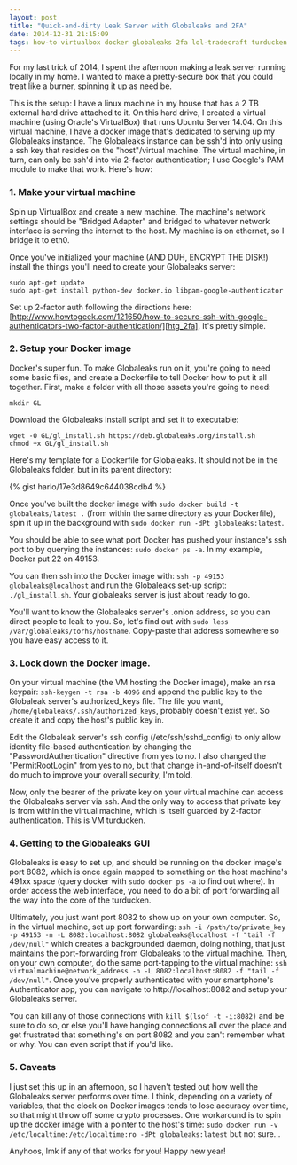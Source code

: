 ```yaml
---
layout: post
title: "Quick-and-dirty Leak Server with Globaleaks and 2FA"
date: 2014-12-31 21:15:09
tags: how-to virtualbox docker globaleaks 2fa lol-tradecraft turducken
---
```


For my last trick of 2014, I spent the afternoon making a leak server running locally in my home.  I wanted to make a pretty-secure box that you could treat like a burner, spinning it up as need be.

This is the setup:  I have a linux machine in my house that has a 2 TB external hard drive attached to it.  On this hard drive, I created a virtual machine (using Oracle's VirtualBox) that runs Ubuntu Server 14.04.  On this virtual machine, I have a docker image that's dedicated to serving up my Globaleaks instance.  The Globaleaks instance can be ssh'd into only using a ssh key that resides on the "host"/virtual machine.  The virtual machine, in turn, can only be ssh'd into via 2-factor authentication; I use Google's PAM module to make that work.  Here's how:

### 1. Make your virtual machine

Spin up VirtualBox and create a new machine.  The machine's network settings should be "Bridged Adapter" and bridged to whatever network interface is serving the internet to the host.  My machine is on ethernet, so I bridge it to eth0.

Once you've initialized your machine (AND DUH, ENCRYPT THE DISK!) install the things you'll need to create your Globaleaks server:

	sudo apt-get update
	sudo apt-get install python-dev docker.io libpam-google-authenticator

Set up 2-factor auth following the directions here: [http://www.howtogeek.com/121650/how-to-secure-ssh-with-google-authenticators-two-factor-authentication/][htg_2fa].  It's pretty simple.

### 2. Setup your Docker image

Docker's super fun.  To make Globaleaks run on it, you're going to need some basic files, and create a Dockerfile to tell Docker how to put it all together.  First, make a folder with all those assets you're going to need:

	mkdir GL

Download the Globaleaks install script and set it to executable:

	wget -O GL/gl_install.sh https://deb.globaleaks.org/install.sh
	chmod +x GL/gl_install.sh

Here's my template for a Dockerfile for Globaleaks.  It should not be in the Globaleaks folder, but in its parent directory:

{% gist harlo/17e3d8649c644038cdb4 %}

Once you've built the docker image with `sudo docker build -t globaleaks/latest .` (from within the same directory as your Dockerfile), spin it up in the background with `sudo docker run -dPt globaleaks:latest`.  

You should be able to see what port Docker has pushed your instance's ssh port to by querying the instances: `sudo docker ps -a`.  In my example, Docker put 22 on 49153.

You can then ssh into the Docker image with: `ssh -p 49153 globaleaks@localhost` and run the Globaleaks set-up script: `./gl_install.sh`.  Your globaleaks server is just about ready to go.

You'll want to know the Globaleaks server's .onion address, so you can direct people to leak to you.  So, let's find out with `sudo less /var/globaleaks/torhs/hostname`.  Copy-paste that address somewhere so you have easy access to it.

### 3. Lock down the Docker image.

On your virtual machine (the VM hosting the Docker image), make an rsa keypair: `ssh-keygen -t rsa -b 4096` and append the public key to the Globaleak server's authorized_keys file.  The file you want, `/home/globaleaks/.ssh/authorized_keys`, probably doesn't exist yet.  So create it and copy the host's public key in.

Edit the Globaleak server's ssh config (/etc/ssh/sshd_config) to only allow identity file-based authentication by changing the "PasswordAuthentication" directive from yes to no.  I also changed the "PermitRootLogin" from yes to no, but that change in-and-of-itself doesn't do much to improve your overall security, I'm told.

Now, only the bearer of the private key on your virtual machine can access the Globaleaks server via ssh.  And the only way to access that private key is from within the virtual machine, which is itself guarded by 2-factor authentication.  This is VM turducken.

### 4. Getting to the Globaleaks GUI

Globaleaks is easy to set up, and should be running on the docker image's port 8082, which is once again mapped to something on the host machine's 491xx space (query docker with `sudo docker ps -a` to find out where).  In order access the web interface, you need to do a bit of port forwarding all the way into the core of the turducken.

Ultimately, you just want port 8082 to show up on your own computer.  So, in the virtual machine, set up port forwarding: `ssh -i /path/to/private_key -p 49153 -n -L 8082:localhost:8082 globaleaks@localhost -f "tail -f /dev/null"` which creates a backgrounded daemon, doing nothing, that just maintains the port-forwarding from Globaleaks to the virtual machine.  Then, on your own computer, do the same port-tapping to the virtual machine: `ssh virtualmachine@network_address -n -L 8082:localhost:8082 -f "tail -f /dev/null"`.  Once you've properly authenticated with your smartphone's Authenticator app, you can navigate to http://localhost:8082 and setup your Globaleaks server.

You can kill any of those connections with `kill $(lsof -t -i:8082)` and be sure to do so, or else you'll have hanging connections all over the place and get frustrated that something's on port 8082 and you can't remember what or why.  You can even script that if you'd like.

### 5. Caveats

I just set this up in an afternoon, so I haven't tested out how well the Globaleaks server performs over time.  I think, depending on a variety of variables, that the clock on Docker images tends to lose accuracy over time, so that might throw off some crypto processes.  One workaround is to spin up the docker image with a pointer to the host's time: `sudo docker run -v /etc/localtime:/etc/localtime:ro -dPt globaleaks:latest` but not sure...

Anyhoos, lmk if any of that works for you!
Happy new year!

[htg_2fa]: http://www.howtogeek.com/121650/how-to-secure-ssh-with-google-authenticators-two-factor-authentication/